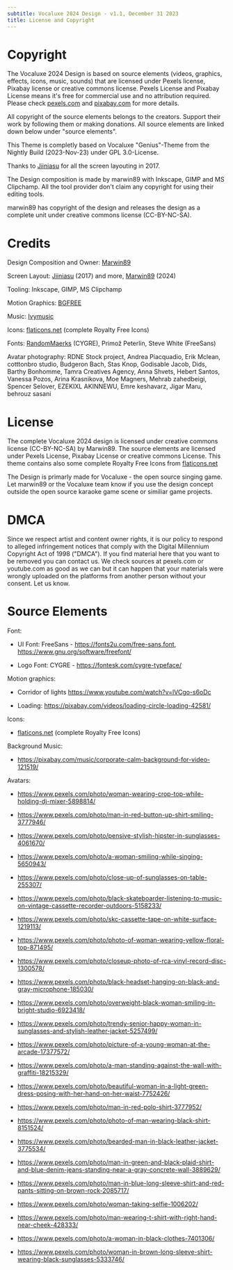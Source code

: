 ```yaml
---
subtitle: Vocaluxe 2024 Design - v1.1, December 31 2023
title: License and Copyright
---
```


# Copyright

The Vocaluxe 2024 Design is based on source elements (videos, graphics,
effects, icons, music, sounds) that are licensed under Pexels license,
Pixabay license or creative commons license. Pexels License and Pixabay
License means it\'s free for commercial use and no attribution required.
Please check [pexels.com](https://www.pexels.com) and
[pixabay.com](https://pixabay.com) for more details.

All copyright of the source elements belongs to the creators. Support
their work by following them or making donations. All source elements
are linked down below under \"source elements\".

This Theme is completly based on Vocaluxe \"Genius\"-Theme from the
Nightly Build (2023-Nov-23) under GPL 3.0-License.

Thanks to [Jiiniasu](https://github.com/Jiiniasu) for all the screen
layouting in 2017.

The Design composition is made by marwin89 with Inkscape, GIMP and MS
Clipchamp. All the tool provider don\'t claim any copyright for using
their editing tools.

marwin89 has copyright of the design and releases the design as a
complete unit under creative commons license (CC-BY-NC-SA).

# Credits

Design Composition and Owner: [Marwin89](https://github.com/marwin89)

Screen Layout: [Jiiniasu](https://github.com/Jiiniasu) (2017) and more,
[Marwin89](https://github.com/marwin89) (2024)

Tooling: Inkscape, GIMP, MS Clipchamp

Motion Graphics: [BGFREE](https://www.youtube.com/@videobgfree/about)

Music: [Ivymusic](https://pixabay.com/de/users/lvymusic-27953103/)

Icons: [flaticons.net](https://www.flaticons.net) (complete Royalty Free
Icons)

Fonts: [RandomMaerks](https://www.instagram.com/randommaerks/) (CYGRE),
Primož Peterlin, Steve White (FreeSans)

Avatar photography: RDNE Stock project, Andrea Piacquadio, Erik Mclean,
cotttonbro studio, Budgeron Bach, Stas Knop, Godisable Jacob, Dids,
Barthy Bonhomme, Tamra Creatives Agency, Anna Shvets, Hebert Santos,
Vanessa Pozos, Arina Krasnikova, Moe Magners, Mehrab zahedbeigi, Spencer
Selover, EZEKIXL AKINNEWU, Emre keshavarz, Jigar Maru, behrouz sasani

# License

The complete Vocaluxe 2024 design is licensed under creative commons
license (CC-BY-NC-SA) by Marwin89. The source elements are licensed
under Pexels License, Pixabay License or creative commons License. This
theme contains also some complete Royalty Free Icons from
[flaticons.net](https://www.flaticons.net)

The Design is primarly made for Vocaluxe - the open source singing game.
Let marwin89 or the Vocaluxe team know if you use the design concept
outside the open source karaoke game scene or similiar game projects.

# DMCA

Since we respect artist and content owner rights, it is our policy to
respond to alleged infringement notices that comply with the Digital
Millennium Copyright Act of 1998 ("DMCA"). If you find material here
that you want to be removed you can contact us. We check sources at
pexels.com or youtube.com as good as we can but it can happen that your
materials were wrongly uploaded on the platforms from another person
without your consent. Let us know.

# Source Elements

Font:

-   UI Font: FreeSans - <https://fonts2u.com/free-sans.font>,
    <https://www.gnu.org/software/freefont/>

-   Logo Font: CYGRE - <https://fontesk.com/cygre-typeface/>

Motion graphics:

-   Corridor of lights <https://www.youtube.com/watch?v=lVCgo-s6oDc>

-   Loading: <https://pixabay.com/videos/loading-circle-loading-42581/>

Icons:

-   [flaticons.net](https://www.flaticons.net) (complete Royalty Free
    Icons)

Background Music:

-   <https://pixabay.com/music/corporate-calm-background-for-video-121519/>

Avatars:

-   <https://www.pexels.com/photo/woman-wearing-crop-top-while-holding-dj-mixer-5898814/>

-   <https://www.pexels.com/photo/man-in-red-button-up-shirt-smiling-3777946/>

-   <https://www.pexels.com/photo/pensive-stylish-hipster-in-sunglasses-4061670/>

-   <https://www.pexels.com/photo/a-woman-smiling-while-singing-5650943/>

-   <https://www.pexels.com/photo/close-up-of-sunglasses-on-table-255307/>

-   <https://www.pexels.com/photo/black-skateboarder-listening-to-music-on-vintage-cassette-recorder-outdoors-5158233/>

-   <https://www.pexels.com/photo/skc-cassette-tape-on-white-surface-1219113/>

-   <https://www.pexels.com/photo/photo-of-woman-wearing-yellow-floral-top-871495/>

-   <https://www.pexels.com/photo/closeup-photo-of-rca-vinyl-record-disc-1300578/>

-   <https://www.pexels.com/photo/black-headset-hanging-on-black-and-gray-microphone-185030/>

-   <https://www.pexels.com/photo/overweight-black-woman-smiling-in-bright-studio-6923418/>

-   <https://www.pexels.com/photo/trendy-senior-happy-woman-in-sunglasses-and-stylish-leather-jacket-5257499/>

-   <https://www.pexels.com/photo/picture-of-a-young-woman-at-the-arcade-17377572/>

-   <https://www.pexels.com/photo/a-man-standing-against-the-wall-with-graffiti-18215329/>

-   <https://www.pexels.com/photo/beautiful-woman-in-a-light-green-dress-posing-with-her-hand-on-her-waist-7752426/>

-   <https://www.pexels.com/photo/man-in-red-polo-shirt-3777952/>

-   <https://www.pexels.com/photo/photo-of-man-wearing-black-shirt-8151524/>

-   <https://www.pexels.com/photo/bearded-man-in-black-leather-jacket-3775534/>

-   <https://www.pexels.com/photo/man-in-green-and-black-plaid-shirt-and-blue-denim-jeans-standing-near-a-gray-concrete-wall-3889629/>

-   <https://www.pexels.com/photo/man-in-blue-long-sleeve-shirt-and-red-pants-sitting-on-brown-rock-2085717/>

-   <https://www.pexels.com/photo/woman-taking-selfie-1006202/>

-   <https://www.pexels.com/photo/man-wearing-t-shirt-with-right-hand-near-cheek-428333/>

-   <https://www.pexels.com/photo/a-woman-in-black-clothes-7401306/>

-   <https://www.pexels.com/photo/woman-in-brown-long-sleeve-shirt-wearing-black-sunglasses-5333746/>
